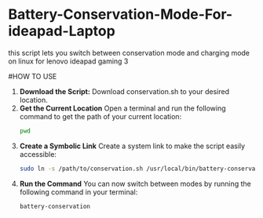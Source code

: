 # Battery-Conservation-Mode-For-ideapad-Laptop
this script lets you switch between conservation mode and charging mode on linux for lenovo ideapad gaming 3

#HOW TO USE
1. **Download the Script:**
   Download conservation.sh to your desired location.
2. **Get the Current Location**
   Open a terminal and run the following command to get the path of your current location:
   ```sh
   pwd
4. **Create a Symbolic Link**
   Create a system link to make the script easily accessible:
   ```sh
   sudo ln -s /path/to/conservation.sh /usr/local/bin/battery-conservation
6. **Run the Command**
    You can now switch between modes by running the following command in your terminal:
   ```sh
   battery-conservation
